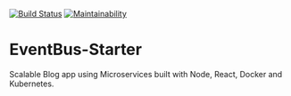 [![Build Status](https://travis-ci.org/syedabdi/EventBus-Starter.svg?branch=master)](https://travis-ci.org/github/syedabdi/EventBus-Starter)
[![Maintainability](https://api.codeclimate.com/v1/badges/adcb3018c86e33d9f8da/maintainability)](https://codeclimate.com/github/syedabdi/EventBus-Starter)

# EventBus-Starter
Scalable Blog app using Microservices built with Node, React, Docker and Kubernetes.
